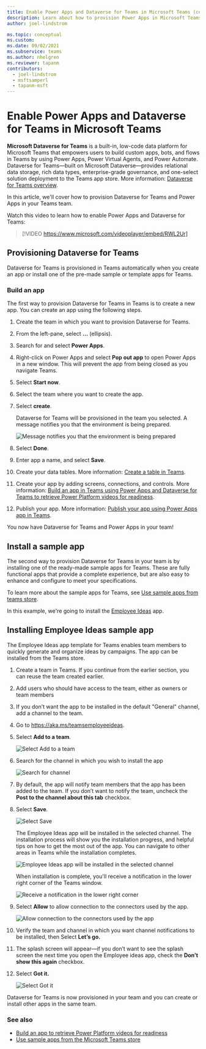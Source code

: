```yaml
---
title: Enable Power Apps and Dataverse for Teams in Microsoft Teams (contains video)
description: Learn about how to provision Power Apps in Microsoft Teams and create a Microsoft Dataverse for Teams 
author: joel-lindstrom

ms.topic: conceptual
ms.custom: 
ms.date: 09/02/2021
ms.subservice: teams
ms.author: nhelgren
ms.reviewer: tapanm
contributors:
  - joel-lindstrom
  - msftsamperl
  - tapanm-msft
---
```


# Enable Power Apps and Dataverse for Teams in Microsoft Teams

**Microsoft Dataverse for Teams** is a built-in, low-code data platform for Microsoft Teams that empowers users to build custom apps, bots, and flows in Teams by using Power Apps, Power Virtual Agents, and Power Automate. Dataverse for Teams&mdash;built on Microsoft Dataverse&mdash;provides relational data storage, rich data types, enterprise-grade governance, and one-select solution deployment to the Teams app store. More information: [Dataverse for Teams overview](../overview-data-platform.md).

In this article, we'll cover how to provision Dataverse for Teams and Power Apps in your Teams team.

Watch this video to learn how to enable Power Apps and Dataverse for Teams:
> [!VIDEO https://www.microsoft.com/videoplayer/embed/RWL2Ur]

## Provisioning Dataverse for Teams

Dataverse for Teams is provisioned in Teams automatically when you create an app or install one of the pre-made sample or template apps for Teams.

### Build an app

The first way to provision Dataverse for Teams in Teams is to create a new app. You can create an app using the following steps.

1. Create the team in which you want to provision Dataverse for Teams.

1. From the left-pane, select **...** (ellipsis).

1. Search for and select **Power Apps**.

1. Right-click on Power Apps and select **Pop out app** to open Power Apps in a new window. This will prevent the app from being closed as you navigate Teams.

1. Select **Start now**.

1. Select the team where you want to create the app.

1. Select **create**.

    Dataverse for Teams will be provisioned in the team you selected. A message notifies you that the environment is being prepared.

    ![Message notifies you that the environment is being prepared](media/enable-dataverse-sample-app/provisioning-dataverse-for-teams-2.png "Message notifies you that the environment is being prepared")

1. Select **Done**.

1. Enter app a name, and select **Save**.

1. Create your data tables. More information: [Create a table in Teams](../create-table.md).

1. Create your app by adding screens, connections, and controls. More information: [Build an app in Teams using Power Apps and Dataverse for Teams to retrieve Power Platform videos for readiness](../tutorial-buildapp-retrieve-videos.md).

1. Publish your app. More information: [Publish your app using Power Apps app in Teams](../publish-and-share-apps.md).

You now have Dataverse for Teams and Power Apps in your team!

## Install a sample app

The second way to provision Dataverse for Teams in your team is by installing one of the ready-made sample apps for Teams. These are fully functional apps that provide a complete experience, but are also easy to enhance and configure to meet your specifications.

To learn more about the sample apps for Teams, see [Use sample apps from teams store](../use-sample-apps-from-teams-store.md).

In this example, we're going to install the [Employee Ideas](../employee-ideas.md) app.

## Installing Employee Ideas sample app

The Employee Ideas app template for Teams enables team members to quickly generate and organize ideas by campaigns. The app can be installed from the Teams store.

1. Create a team in Teams. If you continue from the earlier section, you can reuse the team created earlier.

1. Add users who should have access to the team, either as owners or team members

1. If you don’t want the app to be installed in the default "General" channel, add a channel to the team.

1. Go to <https://aka.ms/teamsemployeeideas>.

1. Select **Add to a team**.

    ![Select Add to a team](media/enable-dataverse-sample-app/installing-employee-ideas-template-app-1.png "Select Add to a team")

1. Search for the channel in which you wish to install the app

    ![Search for channel](media/enable-dataverse-sample-app/installing-employee-ideas-template-app-2.png "Search for channel")

1. By default, the app will notify team members that the app has been added to the team. If you don’t want to notify the team, uncheck the **Post to the channel about this tab** checkbox.

1. Select **Save**.

    ![Select Save](media/enable-dataverse-sample-app/installing-employee-ideas-template-app-3.png "Select Save")

    The Employee Ideas app will be installed in the selected channel. The installation process will show you the installation progress, and helpful tips on how to get the most out of the app. You can navigate to other areas in Teams while the installation completes.

    ![Employee Ideas app will be installed in the selected channel](media/enable-dataverse-sample-app/installing-employee-ideas-template-app-4.png "Employee Ideas app will be installed in the selected channel")

    When installation is complete, you'll receive a notification in the lower right corner of the Teams window.

    ![Receive a notification in the lower right corner](media/enable-dataverse-sample-app/installing-employee-ideas-template-app-5.png "Receive a notification in the lower right corner")

1. Select **Allow** to allow connection to the connectors used by the app.

    ![Allow connection to the connectors used by the app](media/enable-dataverse-sample-app/installing-employee-ideas-template-app-6.png "Allow connection to the connectors used by the app")

1. Verify the team and channel in which you want channel notifications to be installed, then Select **Let’s go.**

1. The splash screen will appear—if you don’t want to see the splash screen the next time you open the Employee ideas app, check the **Don’t show this again** checkbox.

1. Select **Got it.**

    ![Select Got it](media/enable-dataverse-sample-app/installing-employee-ideas-template-app-7.png "Select Got it")

Dataverse for Teams is now provisioned in your team and you can create or install other apps in the same team.

### See also

- [Build an app to retrieve Power Platform videos for readiness](../tutorial-buildapp-retrieve-videos.md)
- [Use sample apps from the Microsoft Teams store](../use-sample-apps-from-teams-store.md)

